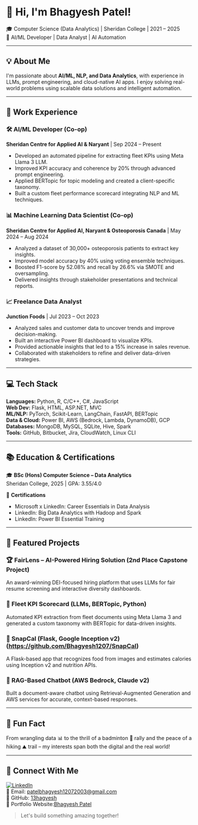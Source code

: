 # 👋 Hi, I'm Bhagyesh Patel!

🎓 Computer Science (Data Analytics) | Sheridan College | 2021 – 2025  
🧠 AI/ML Developer | Data Analyst | AI Automation 

---

## 💡 About Me

I'm passionate about **AI/ML, NLP, and Data Analytics**, with experience in LLMs, prompt engineering, and cloud-native AI apps. I enjoy solving real-world problems using scalable data solutions and intelligent automation.

---

## 💼 Work Experience

### 🛠 AI/ML Developer (Co-op)  
**Sheridan Centre for Applied AI & Naryant** | Sep 2024 – Present  
- Developed an automated pipeline for extracting fleet KPIs using Meta Llama 3 LLM.  
- Improved KPI accuracy and coherence by 20% through advanced prompt engineering.  
- Applied BERTopic for topic modeling and created a client-specific taxonomy.  
- Built a custom fleet performance scorecard integrating NLP and ML techniques.

### 📊 Machine Learning Data Scientist (Co-op)  
**Sheridan Centre for Applied AI, Naryant & Osteoporosis Canada** | May 2024 – Aug 2024  
- Analyzed a dataset of 30,000+ osteoporosis patients to extract key insights.  
- Improved model accuracy by 40% using voting ensemble techniques.  
- Boosted F1-score by 52.08% and recall by 26.6% via SMOTE and oversampling.  
- Delivered insights through stakeholder presentations and technical reports.

### 📈 Freelance Data Analyst  
**Junction Foods** | Jul 2023 – Oct 2023  
- Analyzed sales and customer data to uncover trends and improve decision-making.  
- Built an interactive Power BI dashboard to visualize KPIs.  
- Provided actionable insights that led to a 15% increase in sales revenue.  
- Collaborated with stakeholders to refine and deliver data-driven strategies.

---

## 💻 Tech Stack

**Languages:** Python, R, C/C++, C#, JavaScript  
**Web Dev:** Flask, HTML, ASP.NET, MVC  
**ML/NLP:** PyTorch, Scikit-Learn, LangChain, FastAPI, BERTopic  
**Data & Cloud:** Power BI, AWS (Bedrock, Lambda, DynamoDB), GCP  
**Databases:** MongoDB, MySQL, SQLite, Hive, Spark  
**Tools:** GitHub, Bitbucket, Jira, CloudWatch, Linux CLI

---

## 📚 Education & Certifications

🎓 **BSc (Hons) Computer Science – Data Analytics**  
Sheridan College, 2025 | GPA: 3.55/4.0

📜 **Certifications**  
- Microsoft x LinkedIn: Career Essentials in Data Analysis  
- LinkedIn: Big Data Analytics with Hadoop and Spark  
- LinkedIn: Power BI Essential Training

---

## 🚀 Featured Projects

### 🏆 FairLens – AI-Powered Hiring Solution (2nd Place Capstone Project)
An award-winning DEI-focused hiring platform that uses LLMs for fair resume screening and interactive diversity dashboards.

### 📌 Fleet KPI Scorecard (LLMs, BERTopic, Python)
Automated KPI extraction from fleet documents using Meta Llama 3 and generated a custom taxonomy with BERTopic for data-driven insights.

### 📌 SnapCal (Flask, Google Inception v2)(https://github.com/Bhagyesh1207/SnapCal)
A Flask-based app that recognizes food from images and estimates calories using Inception v2 and nutrition APIs.

### 📌 RAG-Based Chatbot (AWS Bedrock, Claude v2)
Built a document-aware chatbot using Retrieval-Augmented Generation and AWS services for accurate, context-based responses.


---

## 💬 Fun Fact

From wrangling data 📊 to the thrill of a badminton 🏸 rally and the peace of a hiking ⛰️ trail – my interests span both the digital and the real world!

---

## 🤝 Connect With Me

[![LinkedIn](https://img.shields.io/badge/LinkedIn-blue?logo=linkedin&style=for-the-badge)](https://www.linkedin.com/in/13hagyesh/)  
📧 Email: [patelbhagyesh12072003@gmail.com](mailto:patelbhagyesh12072003@gmail.com)  
🔗 GitHub: [13hagyesh](https://github.com/13hagyesh)  
💼 Portfolio Website:[Bhagyesh Patel](https://bhagyesh-patel-github-io.vercel.app/)

> Let's build something amazing together!
